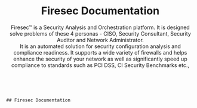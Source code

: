 <p align="center">
    <h1 align="center">Firesec Documentation</h1>
    <p align="center">Firesec™ is a Security Analysis and Orchestration platform. It is designed solve problems of these 4 personas - CISO, Security Consultant, Security Auditor and Network Administrator. <br>It is an automated solution for security configuration analysis and compliance readiness. It supports a wide variety of firewalls and helps enhance the security of your network as well as significantly speed up compliance to standards such as PCI DSS, CI Security Benchmarks etc.,</p>
    <br><br><br>
    
    ## Firesec Documentation
</p>
